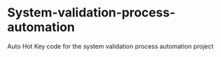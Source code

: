 # System-validation-process-automation
Auto Hot Key code for the system validation process automation project
